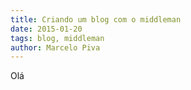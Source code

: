 ```yaml
---
title: Criando um blog com o middleman
date: 2015-01-20
tags: blog, middleman
author: Marcelo Piva
---
```


Olá
